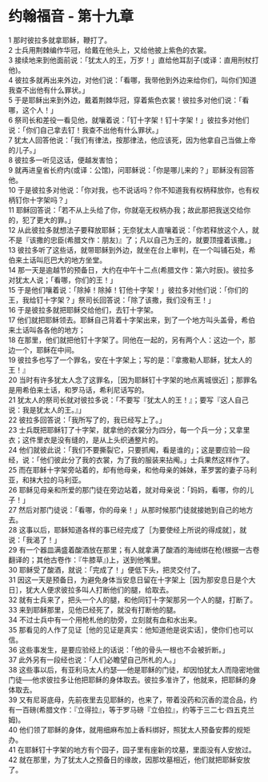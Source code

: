 # 约翰福音 - 第十九章
  
 1 那时彼拉多就拿耶稣，鞭打了。  
 2 士兵用荆棘编作华冠，给戴在他头上，又给他披上紫色的衣裳。  
 3 接续地来到他面前说：「犹太人的王，万岁！」直给他耳刮子(或译：直用刑杖打他)。  
 4 彼拉多就再出来外边，对他们说：「看哪，我带他到外边来给你们，叫你们知道我查不出他有什么罪状。」  
 5 于是耶稣出来到外边，戴着荆棘华冠，穿着紫色衣裳！彼拉多对他们说：「看哪，这个人！」  
 6 祭司长和差役一看见他，就嚷着说：「钉十字架！钉十字架！」彼拉多对他们说：「你们自己拿去钉！我查不出他有什么罪状。」  
 7 犹太人回答他说：「我们有律法，按那律法，他应该死，因为他拿自己当做上帝的儿子。」  
 8 彼拉多一听见这话，便越发害怕；  
 9 就再进皇省长府内(或译：公馆)，问耶稣说：「你是哪儿来的？」耶稣没有回答他。  
 10 于是彼拉多对他说：「你对我，也不说话吗？你不知道我有权柄释放你，也有权柄钉你十字架吗？」  
 11 耶稣回答说：「若不从上头给了你，你就亳无权柄办我；故此那把我送交给你的，犯了更大的罪。」  
 12 从此彼拉多就想法子要释放耶稣；无奈犹太人直嚷着说：「你若释放这个人，就不是『该撒的忠臣(希腊文作：朋友)』了；凡以自己为王的，就要顶撞着该撒。」  
 13 彼拉多听了这些话，就带耶稣到外边，就坐在台上审判，在一个叫铺石处，希伯来土话叫厄巴大的地方坐堂。  
 14 那一天是逾越节的预备日，大约在中午十二点(希腊文作：第六时辰)。彼拉多对犹太人说；「看哪，你们的王！」  
 15 于是他们嚷着说：「除掉！除掉！钉他十字架！」彼拉多对他们说：「你们的王，我给钉十字架？」祭司长回答说：「除了该撒，我们没有王！」  
 16 于是彼拉多就把耶稣交给他们，去钉十字架。  
 17 他们就把耶稣领去。耶稣自己背着十字架出来，到了一个地方叫头盖骨，希伯来土话叫各各他的地方；  
 18 在那里，他们就把他钉十字架了。同他在一起的，另有两个人：这边一个，那边一个，耶稣在中间。  
 19 彼拉多也写了一个罪名，安在十字架上；写的是：『拿撒勒人耶稣，犹太人的王！』  
 20 当时有许多犹太人念了这罪名，［因为耶稣钉十字架的地点离城很近］；那罪名是用希伯来土话，和罗马话，希利尼话写的。  
 21 犹太人的祭司长就对彼拉多说：「不要写『犹太人的王！』；要写『这人自己说：我是犹太人的王。』」  
 22 彼拉多回答说：「我所写了的，我已经写上了。」  
 23 士兵既把耶稣钉了十字架，就拿他的衣裳分为四分，每一个兵一分；又拿里衣；这件里衣是没有缝的，是从上头织通整片的。  
 24 他们就彼此说：「我们不要撕裂它，只要抓阄，看是谁的」；这是要应验一段经，说：「他们彼此分了我的衣裳，为了我的服装来拈阄。」士兵果然这样作了。  
 25 而在耶稣十字架旁站着的，却有他母亲，和他母亲的姊妹，革罗罢的妻子马利亚，和抹大拉的马利亚。  
 26 耶稣见母亲和所爱的那门徒在旁边站着，就对母亲说：「妈妈，看哪，你的儿子！」  
 27 然后对那门徒说：「看哪，你的母亲！」从那时候那门徒就接她到自己的地方去。  
 28 这事以后，耶稣知道各样的事已经完成了［为要使经上所说的得成就］，就说：「我渴了！」  
 29 有一个器皿满盛着酸酒放在那里；有人就拿满了酸酒的海绒绑在枪(根据一古卷翻译的；其他古卷作：『牛膝草』)上，送到他嘴里。  
 30 耶稣受了酸酒，就说：「完成了！」便低下头，把灵交付了。  
 31 因这一天是预备日，为避免身体当安息日留在十字架上［因为那安息日是个大日］，犹大人便求彼拉多叫人打断他们的腿，给取去。  
 32 就有士兵来了，把头一个人的腿，和他同钉十字架那另一个人的腿，打断了。  
 33 来到耶稣那里，见他已经死了，就没有打断他的腿。  
 34 不过士兵中有一个用枪札他的肋旁，立刻就有血和水出来。  
 35 那看见的人作了见证［他的见证是真实：他知道他是说实话］，使你们也可以信。  
 36 这些事发生，是要应验经上的话说：「他的骨头一根也不会被折断。」  
 37 此外另有一段经也说：「人们必瞻望自己所札的人。」  
 38 这些事以后，有亚利马太人约瑟──他是耶稣的门徒，却因怕犹太人而隐密地做门徒──他求彼拉多让他把耶稣的身体取去。彼拉多准许了，他就来，把耶稣的身体取去。  
 39 又有尼哥底母，先前夜里去见耶稣的，也来了，带着没药和沉香的混合品，约有一百磅(希腊文作：『立得拉』，等于罗马磅『立伯拉』，约等于三二七·四五克兰姆)。  
 40 他们领了耶稣的身体，就用细麻布加上香料绑好，照犹太人预备安葬的规矩办。  
 41 在耶稣钉十字架的地方有个园子，园子里有座新的坟墓，里面没有人安放过。  
 42 就在那里，为了犹太人之预备日的缘故，因那坟墓相近，他们就把耶稣安放了。